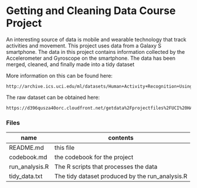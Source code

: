 # Getting and Cleaning Data Course Project

An interesting source of data is mobile and wearable technology that track activities and movement.  This project uses data from a Galaxy S smartphone.  The data in this project contains information collected by the Accelerometer and Gyroscope on the smartphone.  The data has been merged, cleaned, and finally made into a tidy dataset

More information on this can be found here: 

	http://archive.ics.uci.edu/ml/datasets/Human+Activity+Recognition+Using+Smartphones

The raw dataset can be obtained here:

	https://d396qusza40orc.cloudfront.net/getdata%2Fprojectfiles%2FUCI%20HAR%20Dataset.zip

### Files

| name | contents |
| --- | --- |
| README.md | this file |
| codebook.md | the codebook for the project |
| run_analysis.R | The R scripts that processes the data |
| tidy_data.txt | The tidy dataset produced by the run_analysis.R |
